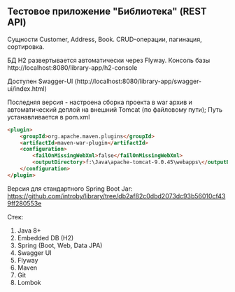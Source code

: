 Тестовое приложение "Библиотека" (REST API)
---------------------------------------------

Сущности Customer, Address, Book. CRUD-операции, пагинация, сортировка.

БД H2 развертывается автоматически через Flyway. Консоль базы http://localhost:8080/library-app/h2-console

Доступен Swagger-UI (http://localhost:8080/library-app/swagger-ui/index.html)


Последняя версия - настроена сборка проекта в war архив и автоматический деплой на внешний Tomcat (по файловому пути);
Путь устанавливается в pom.xml
<br/>
```html
<plugin>
	<groupId>org.apache.maven.plugins</groupId>
	<artifactId>maven-war-plugin</artifactId>
	<configuration>
		<failOnMissingWebXml>false</failOnMissingWebXml>
		<outputDirectory>f:\Java\apache-tomcat-9.0.45\webapps\</outputDirectory>
	</configuration>
</plugin>
```

Версия для стандартного Spring Boot Jar:
https://github.com/introby/library/tree/db2af82c0dbd2073dc93b56010cf439ff280553e


Стек:
1. Java 8+
2. Embedded DB (H2)
2. Spring (Boot, Web, Data JPA)
3. Swagger UI
4. Flyway
5. Maven
6. Git
7. Lombok
